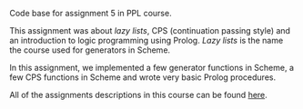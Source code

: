 Code base for assignment 5 in PPL course.

This assignment was about _lazy lists_, CPS (continuation passing style) and an introduction to logic programming using Prolog.
_Lazy lists_ is the name the course used for generators in Scheme.

In this assignment, we implemented a few generator functions in Scheme, a few CPS functions in Scheme
and wrote very basic Prolog procedures.

All of the assignments descriptions in this course can be found [here](https://www.cs.bgu.ac.il/~ppl202/Assignments).
